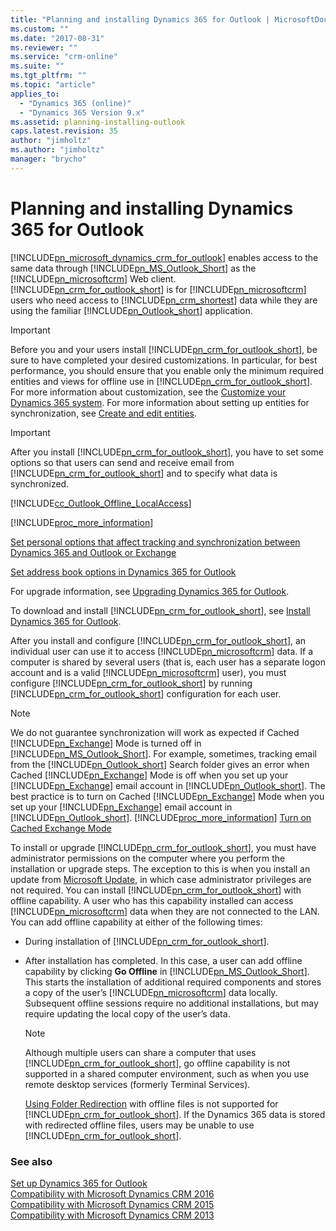 ```yaml
---
title: "Planning and installing Dynamics 365 for Outlook | MicrosoftDocs"
ms.custom: ""
ms.date: "2017-08-31"
ms.reviewer: ""
ms.service: "crm-online"
ms.suite: ""
ms.tgt_pltfrm: ""
ms.topic: "article"
applies_to: 
  - "Dynamics 365 (online)"
  - "Dynamics 365 Version 9.x"
ms.assetid: planning-installing-outlook
caps.latest.revision: 35
author: "jimholtz"
ms.author: "jimholtz"
manager: "brycho"
---
```

# Planning and installing Dynamics 365 for Outlook
[!INCLUDE[pn_microsoft_dynamics_crm_for_outlook](../includes/pn-microsoft-dynamics-crm-for-outlook.md)] enables access to the same data through [!INCLUDE[pn_MS_Outlook_Short](../includes/pn-ms-outlook-short.md)] as the [!INCLUDE[pn_microsoftcrm](../includes/pn-microsoftcrm.md)] Web client. [!INCLUDE[pn_crm_for_outlook_short](../includes/pn-crm-for-outlook-short.md)] is for [!INCLUDE[pn_microsoftcrm](../includes/pn-microsoftcrm.md)] users who need access to [!INCLUDE[pn_crm_shortest](../includes/pn-crm-shortest.md)] data while they are using the familiar [!INCLUDE[pn_Outlook_short](../includes/pn-outlook-short.md)] application.  
  
> [!IMPORTANT]
>  Before you and your users install [!INCLUDE[pn_crm_for_outlook_short](../includes/pn-crm-for-outlook-short.md)], be sure to have completed your desired customizations. In particular, for best performance, you should ensure that you enable only the minimum required entities and views for offline use in [!INCLUDE[pn_crm_for_outlook_short](../includes/pn-crm-for-outlook-short.md)]. For more information about customization, see the [Customize your Dynamics 365 system](../customize/customize-your-system.md). For more information about setting up entities for synchronization, see [Create and edit entities](../customize/create-edit-entities.md).  
  
> [!IMPORTANT]
>  After you install [!INCLUDE[pn_crm_for_outlook_short](../includes/pn-crm-for-outlook-short.md)], you have to set some options so that users can send and receive email from [!INCLUDE[pn_crm_for_outlook_short](../includes/pn-crm-for-outlook-short.md)] and to specify what data is synchronized.  
>   
> [!INCLUDE[cc_Outlook_Offline_LocalAccess](../includes/cc-outlook-offline-localaccess.md)]  
>   
> [!INCLUDE[proc_more_information](../includes/proc-more-information.md)]  
>   
>  [Set personal options that affect tracking and synchronization between Dynamics 365 and Outlook or Exchange](http://go.microsoft.com/fwlink/p/?LinkId=320533)  
>   
>  [Set address book options in Dynamics 365 for Outlook](http://go.microsoft.com/fwlink/p/?LinkId=320534)  
>   
>  For upgrade information, see [Upgrading Dynamics 365 for Outlook](../admin/upgrade-microsoft-outlook.md).  
>   
>  To download and install [!INCLUDE[pn_crm_for_outlook_short](../includes/pn-crm-for-outlook-short.md)], see [Install Dynamics 365 for Outlook](../admin/install-outlook.md).  
  
 After you install and configure [!INCLUDE[pn_crm_for_outlook_short](../includes/pn-crm-for-outlook-short.md)], an individual user can use it to access [!INCLUDE[pn_microsoftcrm](../includes/pn-microsoftcrm.md)] data. If a computer is shared by several users (that is, each user has a separate logon account and is a valid [!INCLUDE[pn_microsoftcrm](../includes/pn-microsoftcrm.md)] user), you must configure [!INCLUDE[pn_crm_for_outlook_short](../includes/pn-crm-for-outlook-short.md)] by running [!INCLUDE[pn_crm_for_outlook_short](../includes/pn-crm-for-outlook-short.md)] configuration for each user.  
  
> [!NOTE]
>  We do not guarantee synchronization will work as expected if Cached [!INCLUDE[pn_Exchange](../includes/pn-exchange.md)] Mode is turned off in [!INCLUDE[pn_MS_Outlook_Short](../includes/pn-ms-outlook-short.md)]. For example, sometimes, tracking email from the [!INCLUDE[pn_Outlook_short](../includes/pn-outlook-short.md)] Search folder gives an error when Cached [!INCLUDE[pn_Exchange](../includes/pn-exchange.md)] Mode is off when you set up your [!INCLUDE[pn_Exchange](../includes/pn-exchange.md)] email account in [!INCLUDE[pn_Outlook_short](../includes/pn-outlook-short.md)]. The best practice is to turn on Cached [!INCLUDE[pn_Exchange](../includes/pn-exchange.md)] Mode when you set up your [!INCLUDE[pn_Exchange](../includes/pn-exchange.md)] email account in [!INCLUDE[pn_Outlook_short](../includes/pn-outlook-short.md)]. [!INCLUDE[proc_more_information](../includes/proc-more-information.md)] [Turn on Cached Exchange Mode](http://office.microsoft.com/outlook-help/turn-on-cached-exchange-mode-HA102809573.aspx)  
>   
>  To install or upgrade [!INCLUDE[pn_crm_for_outlook_short](../includes/pn-crm-for-outlook-short.md)], you must have administrator permissions on the computer where you perform the installation or upgrade steps. The exception to this is when you install an update from [Microsoft Update](http://go.microsoft.com/fwlink/p/?LinkId=165705), in which case administrator privileges are not required. You can install [!INCLUDE[pn_crm_for_outlook_short](../includes/pn-crm-for-outlook-short.md)] with offline capability. A user who has this capability installed can access [!INCLUDE[pn_microsoftcrm](../includes/pn-microsoftcrm.md)] data when they are not connected to the LAN. You can add offline capability at either of the following times:  
>   
>  -   During installation of [!INCLUDE[pn_crm_for_outlook_short](../includes/pn-crm-for-outlook-short.md)].  
> -   After installation has completed. In this case, a user can add offline capability by clicking **Go Offline** in [!INCLUDE[pn_MS_Outlook_Short](../includes/pn-ms-outlook-short.md)]. This starts the installation of additional required components and stores a copy of the user’s [!INCLUDE[pn_microsoftcrm](../includes/pn-microsoftcrm.md)] data locally. Subsequent offline sessions require no additional installations, but may require updating the local copy of the user’s data.  
>   
>     > [!NOTE]
>     >  Although multiple users can share a computer that uses [!INCLUDE[pn_crm_for_outlook_short](../includes/pn-crm-for-outlook-short.md)], go offline capability is not supported in a shared computer environment, such as when you use remote desktop services (formerly Terminal Services).  
>     >   
>     >  [Using Folder Redirection](https://technet.microsoft.com/library/cc753996.aspx) with offline files is not supported for [!INCLUDE[pn_crm_for_outlook_short](../includes/pn-crm-for-outlook-short.md)]. If the Dynamics 365 data is stored with redirected offline files, users may be unable to use [!INCLUDE[pn_crm_for_outlook_short](../includes/pn-crm-for-outlook-short.md)].  
  
### See also  
 [Set up Dynamics 365 for Outlook](../admin/set-up-outlook.md)   
 [Compatibility with Microsoft Dynamics CRM 2016](https://support.microsoft.com/en-us/kb/3124955)   
 [Compatibility with Microsoft Dynamics CRM 2015](https://support.microsoft.com/en-us/kb/3018360)   
 [Compatibility with Microsoft Dynamics CRM 2013](https://support.microsoft.com/en-us/kb/3005167)